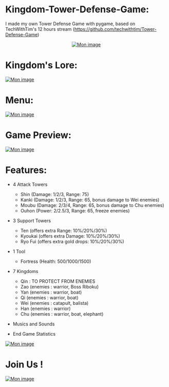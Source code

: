 # Kingdom-Tower-Defense-Game:

I made my own Tower Defense Game with pygame, based on TechWithTim's 12 hours stream (https://github.com/techwithtim/Tower-Defense-Game)

<center><a href='https://www.casimages.com/i/201027062439727203.png.html' target='_blank' title='Mon image'><img src='https://nsa40.casimages.com/img/2020/10/27/201027062439727203.png' border='0' alt='Mon image' /></a></center>


# Kingdom's Lore: 

<a href='https://www.casimages.com/i/201027063031538664.png.html' target='_blank' title='Mon image'><img src='https://nsa40.casimages.com/img/2020/10/27/201027063031538664.png' border='0' alt='Mon image' /></a>

# Menu:

<a href='https://www.casimages.com/i/201104032905999295.png.html' target='_blank' title='Mon image'><img src='https://nsa40.casimages.com/img/2020/11/04/201104032905999295.png' border='0' alt='Mon image' /></a>

# Game Preview:

<a href='https://www.casimages.com/i/201104032926421247.png.html' target='_blank' title='Mon image'><img src='https://nsa40.casimages.com/img/2020/11/04/201104032926421247.png' border='0' alt='Mon image' /></a>

# Features:

- 4 Attack Towers
	- Shin (Damage: 1/2/3, Range: 75)
	- Kanki (Damage: 1/2/3, Range: 65, bonus damage to Wei enemies)
	- Moubu (Damage: 2/3/4, Range: 65, bonus damage to Chu enemies)
	- Ouhon (Power: 2/2.5/3, Range: 65, freeze enemies)

- 3 Support Towers
	- Ten (offers extra Range: 10%/20%/30%)
	- Kyoukai (offers extra Damage: 10%/20%/30%)
	- Ryo Fui (offers extra gold drops: 10%/20%/30%)

- 1 Tool
	- Fortress (Health: 500/1000/1500)

- 7 Kingdoms
	- Qin : TO PROTECT FROM ENEMIES
	- Zao (enemies : warrior, Boss Riboku)
	- Yan (enemies : warrior, boat)
	- Qi (enemies : warrior, boat)
	- Wei (enemies : catapult, balista)
	- Han (enemies : warrior)
	- Chu (enemies : warrior, boat, elephant)

- Musics and Sounds

- End Game Statistics

<a href='https://www.casimages.com/i/20111603324361167.png.html' target='_blank' title='Mon image'><img src='https://nsa40.casimages.com/img/2020/11/16/20111603324361167.png' border='0' alt='Mon image' /></a>

# Join Us !

<a href='https://www.casimages.com/i/201031032339434381.jpg.html' target='_blank' title='Mon image'><img src='https://nsa40.casimages.com/img/2020/10/31/201031032339434381.jpg' border='0' alt='Mon image' /></a>